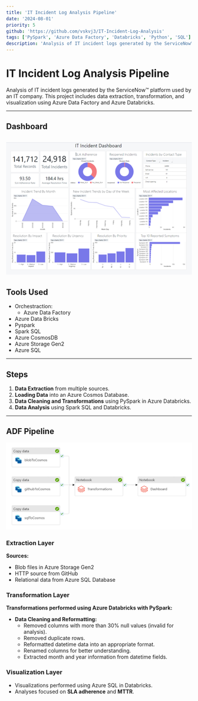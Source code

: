 ```yaml
---
title: 'IT Incident Log Analysis Pipeline'
date: '2024-08-01'
priority: 5
github: 'https://github.com/vskvj3/IT-Incident-Log-Analysis'
tags: ['PySpark', 'Azure Data Factory', 'Databricks', 'Python', 'SQL']
description: 'Analysis of IT incident logs generated by the ServiceNow™ platform used by an IT company. This project includes data extraction, transformation, and visualization using Azure Data Factory and Azure Databricks.'
---
```

# IT Incident Log Analysis Pipeline

Analysis of IT incident logs generated by the ServiceNow™ platform used by an IT company. This project includes data extraction, transformation, and visualization using Azure Data Factory and Azure Databricks.

---
## Dashboard  
![Dashboard](https://raw.githubusercontent.com/vskvj3/IT-Incident-Log-Analysis/main/screenshots/dashboard.png)  
---
## Tools Used
- Orchestraction:
    - Azure Data Factory
- Azure Data Bricks
- Pyspark
- Spark SQL
- Azure CosmosDB
- Azure Storage Gen2
- Azure SQL 

---
## Steps

1. **Data Extraction** from multiple sources.  
2. **Loading Data** into an Azure Cosmos Database.  
3. **Data Cleaning and Transformations** using PySpark in Azure Databricks.  
4. **Data Analysis** using Spark SQL and Databricks. 

---

## ADF Pipeline  
![Pipeline](https://raw.githubusercontent.com/vskvj3/IT-Incident-Log-Analysis/main/screenshots/pipeline.png)  

### Extraction Layer  
**Sources:**  
- Blob files in Azure Storage Gen2  
- HTTP source from GitHub  
- Relational data from Azure SQL Database  

### Transformation Layer  
**Transformations performed using Azure Databricks with PySpark:**  
- **Data Cleaning and Reformatting:**  
  - Removed columns with more than 30% null values (invalid for analysis).  
  - Removed duplicate rows.  
  - Reformatted datetime data into an appropriate format.  
  - Renamed columns for better understanding.  
  - Extracted month and year information from datetime fields.  

### Visualization Layer  
- Visualizations performed using Azure SQL in Databricks.  
- Analyses focused on **SLA adherence** and **MTTR**. 
